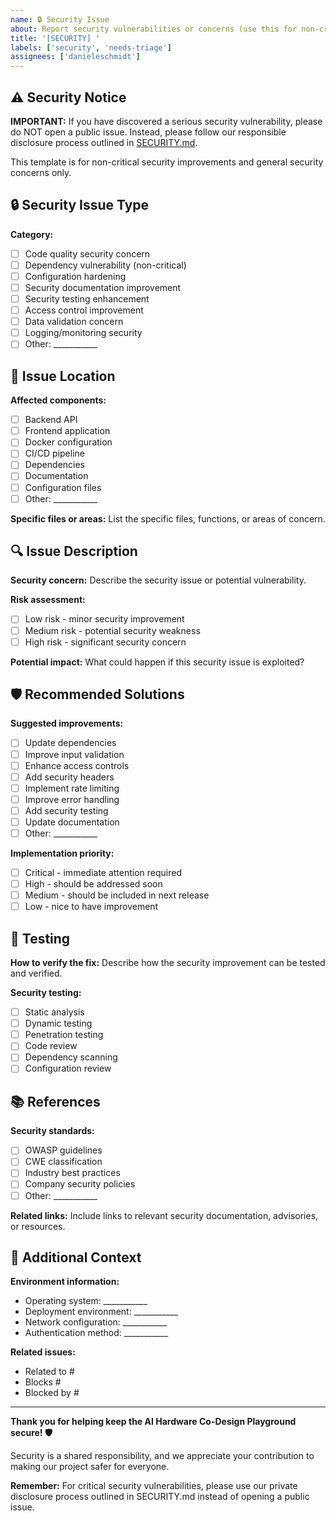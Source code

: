 ```yaml
---
name: 🔒 Security Issue
about: Report security vulnerabilities or concerns (use this for non-critical issues only)
title: '[SECURITY] '
labels: ['security', 'needs-triage']
assignees: ['danieleschmidt']
---
```


## ⚠️ Security Notice

**IMPORTANT:** If you have discovered a serious security vulnerability, please do NOT open a public issue. Instead, please follow our responsible disclosure process outlined in [SECURITY.md](../../SECURITY.md).

This template is for non-critical security improvements and general security concerns only.

## 🔒 Security Issue Type

**Category:**
- [ ] Code quality security concern
- [ ] Dependency vulnerability (non-critical)
- [ ] Configuration hardening
- [ ] Security documentation improvement
- [ ] Security testing enhancement
- [ ] Access control improvement
- [ ] Data validation concern
- [ ] Logging/monitoring security
- [ ] Other: ___________

## 📍 Issue Location

**Affected components:**
- [ ] Backend API
- [ ] Frontend application
- [ ] Docker configuration
- [ ] CI/CD pipeline
- [ ] Dependencies
- [ ] Documentation
- [ ] Configuration files
- [ ] Other: ___________

**Specific files or areas:**
List the specific files, functions, or areas of concern.

## 🔍 Issue Description

**Security concern:**
Describe the security issue or potential vulnerability.

**Risk assessment:**
- [ ] Low risk - minor security improvement
- [ ] Medium risk - potential security weakness
- [ ] High risk - significant security concern

**Potential impact:**
What could happen if this security issue is exploited?

## 🛡️ Recommended Solutions

**Suggested improvements:**
- [ ] Update dependencies
- [ ] Improve input validation
- [ ] Enhance access controls
- [ ] Add security headers
- [ ] Implement rate limiting
- [ ] Improve error handling
- [ ] Add security testing
- [ ] Update documentation
- [ ] Other: ___________

**Implementation priority:**
- [ ] Critical - immediate attention required
- [ ] High - should be addressed soon
- [ ] Medium - should be included in next release
- [ ] Low - nice to have improvement

## 🧪 Testing

**How to verify the fix:**
Describe how the security improvement can be tested and verified.

**Security testing:**
- [ ] Static analysis
- [ ] Dynamic testing
- [ ] Penetration testing
- [ ] Code review
- [ ] Dependency scanning
- [ ] Configuration review

## 📚 References

**Security standards:**
- [ ] OWASP guidelines
- [ ] CWE classification
- [ ] Industry best practices
- [ ] Company security policies
- [ ] Other: ___________

**Related links:**
Include links to relevant security documentation, advisories, or resources.

## 🔗 Additional Context

**Environment information:**
- Operating system: ___________
- Deployment environment: ___________
- Network configuration: ___________
- Authentication method: ___________

**Related issues:**
- Related to #
- Blocks #
- Blocked by #

---

**Thank you for helping keep the AI Hardware Co-Design Playground secure! 🛡️**

Security is a shared responsibility, and we appreciate your contribution to making our project safer for everyone.

**Remember:** For critical security vulnerabilities, please use our private disclosure process outlined in SECURITY.md instead of opening a public issue.